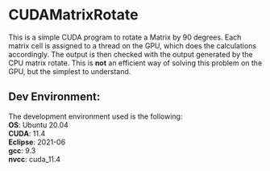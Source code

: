 # CUDAMatrixRotate
This is a simple CUDA program to rotate a Matrix by 90 degrees. Each matrix cell is assigned to a thread on the GPU, which does the calculations accordingly. The output is then checked with the output generated by the CPU matrix rotate. This is **not** an efficient way of solving this problem on the GPU, but the simplest to understand. 

## Dev Environment:
The development environment used is the following:         
**OS**: Ubuntu 20.04</br>
**CUDA**: 11.4 </br>
**Eclipse**: 2021-06</br>
**gcc**: 9.3</br>
**nvcc**: cuda_11.4</br>
